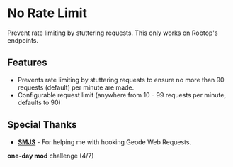 # No Rate Limit

Prevent rate limiting by stuttering requests. This only works on Robtop's endpoints.

## Features
- Prevents rate limiting by stuttering requests to ensure no more than 90 requests (default) per minute are made.
- Configurable request limit (anywhere from 10 - 99 requests per minute, defaults to 90)

## Special Thanks
- **[SMJS](https://github.com/SMJSGaming)** - For helping me with hooking Geode Web Requests.

**one-day mod** challenge (4/7)
